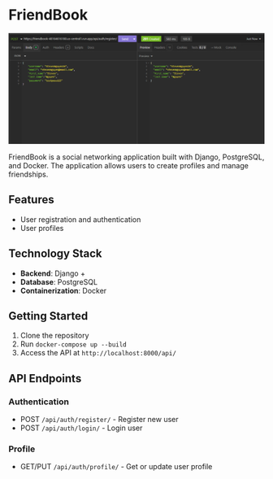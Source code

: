 # FriendBook
![FriendBook Screenshot](https://github.com/Zetaii/FriendBook/blob/main/friendbook1.png?raw=true)


FriendBook is a social networking application built with Django, PostgreSQL, and Docker. The application allows users to create profiles and manage friendships.

## Features

- User registration and authentication
- User profiles

## Technology Stack

- **Backend**: Django +
- **Database**: PostgreSQL
- **Containerization**: Docker

## Getting Started

1. Clone the repository
2. Run `docker-compose up --build`
3. Access the API at `http://localhost:8000/api/`

## API Endpoints

### Authentication

- POST `/api/auth/register/` - Register new user
- POST `/api/auth/login/` - Login user

### Profile

- GET/PUT `/api/auth/profile/` - Get or update user profile


